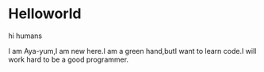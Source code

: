 # Helloworld

hi humans

I am Aya-yum,I am new here.I am a green hand,butI want to learn code.I will work hard to be a good programmer.
